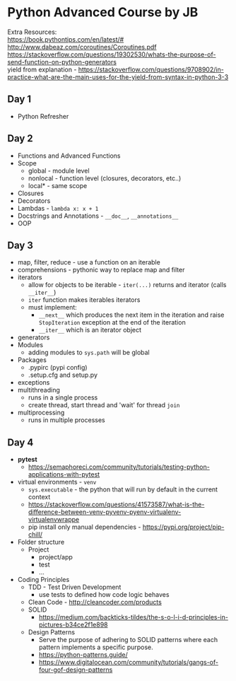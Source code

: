 # Python Advanced Course by JB

Extra Resources:  
https://book.pythontips.com/en/latest/#  
http://www.dabeaz.com/coroutines/Coroutines.pdf  
https://stackoverflow.com/questions/19302530/whats-the-purpose-of-send-function-on-python-generators  
yield from explanation - https://stackoverflow.com/questions/9708902/in-practice-what-are-the-main-uses-for-the-yield-from-syntax-in-python-3-3  

## Day 1
- Python Refresher

## Day 2
- Functions and Advanced Functions
- Scope
  - global - module level
  - nonlocal - function level (closures, decorators, etc..)
  - local* - same scope
- Closures
- Decorators
- Lambdas - `lambda x: x + 1`
- Docstrings and Annotations - `__doc__`, `__annotations__`
- OOP

## Day 3
- map, filter, reduce - use a function on an iterable
- comprehensions - pythonic way to replace map and filter
- iterators
  - allow for objects to be iterable - `iter(...)` returns and iterator (calls `__iter__`)
  - `iter` function makes iterables iterators
  - must implement:
    - `__next__` which produces the next item in the iteration and raise `StopIteration` exception at the end of the iteration
    - `__iter__` which is an iterator object
- generators
- Modules
  - adding modules to `sys.path` will be global
- Packages
  - .pypirc (pypi config)
  - .setup.cfg and setup.py
- exceptions
- multithreading
  - runs in a single process
  - create thread, start thread and 'wait' for thread `join`
- multiprocessing
  - runs in multiple processes

## Day 4
- **pytest**
  - https://semaphoreci.com/community/tutorials/testing-python-applications-with-pytest
- virtual environments - `venv`
  - `sys.executable` - the python that will run by default in the current context
  - https://stackoverflow.com/questions/41573587/what-is-the-difference-between-venv-pyvenv-pyenv-virtualenv-virtualenvwrappe
  - pip install only manual dependencies - https://pypi.org/project/pip-chill/
- Folder structure
  - Project
    - project/app
    - test
    - ...
- Coding Principles
  - TDD - Test Driven Development
    - use tests to defined how code logic behaves
  - Clean Code - http://cleancoder.com/products
  - SOLID
    - https://medium.com/backticks-tildes/the-s-o-l-i-d-principles-in-pictures-b34ce2f1e898
  - Design Patterns
    - Serve the purpose of adhering to SOLID patterns where each pattern implements a specific purpose.
    - https://python-patterns.guide/
    - https://www.digitalocean.com/community/tutorials/gangs-of-four-gof-design-patterns
